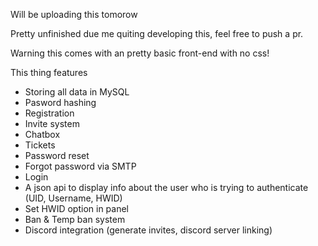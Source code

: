 Will be uploading this tomorow

Pretty unfinished due me quiting developing this, feel free to push a pr.

Warning this comes with an pretty basic front-end with no css!

This thing features
- Storing all data in MySQL
- Pasword hashing
- Registration
- Invite system
- Chatbox
- Tickets
- Password reset
- Forgot password via SMTP
- Login
- A json api to display info about the user who is trying to authenticate (UID, Username, HWID)
- Set HWID option in panel
- Ban & Temp ban system
- Discord integration (generate invites, discord server linking)
